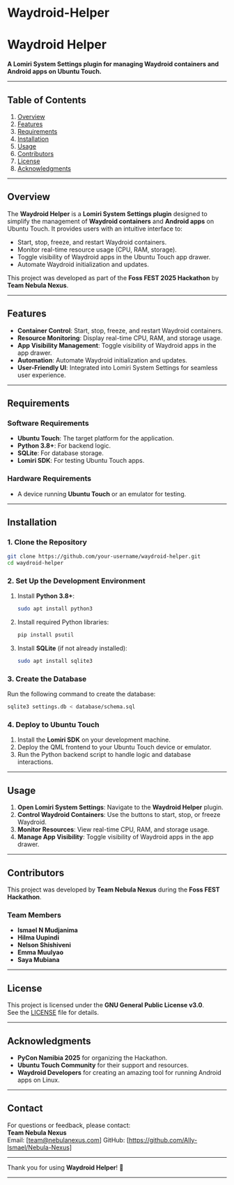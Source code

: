 # Waydroid-Helper
# **Waydroid Helper**  
**A Lomiri System Settings plugin for managing Waydroid containers and Android apps on Ubuntu Touch.**

---

## **Table of Contents**
1. [Overview](#overview)
2. [Features](#features)
3. [Requirements](#requirements)
4. [Installation](#installation)
5. [Usage](#usage)
6. [Contributors](#contributors)
7. [License](#license)
8. [Acknowledgments](#acknowledgments)

---

## **Overview**

The **Waydroid Helper** is a **Lomiri System Settings plugin** designed to simplify the management of **Waydroid containers** and **Android apps** on Ubuntu Touch. It provides users with an intuitive interface to:
- Start, stop, freeze, and restart Waydroid containers.  
- Monitor real-time resource usage (CPU, RAM, storage).  
- Toggle visibility of Waydroid apps in the Ubuntu Touch app drawer.  
- Automate Waydroid initialization and updates.  

This project was developed as part of the **Foss FEST 2025 Hackathon** by **Team Nebula Nexus**.

---

## **Features**

- **Container Control**: Start, stop, freeze, and restart Waydroid containers.  
- **Resource Monitoring**: Display real-time CPU, RAM, and storage usage.  
- **App Visibility Management**: Toggle visibility of Waydroid apps in the app drawer.  
- **Automation**: Automate Waydroid initialization and updates.  
- **User-Friendly UI**: Integrated into Lomiri System Settings for seamless user experience.  

---

## **Requirements**

### **Software Requirements**
- **Ubuntu Touch**: The target platform for the application.  
- **Python 3.8+**: For backend logic.  
- **SQLite**: For database storage.  
- **Lomiri SDK**: For testing Ubuntu Touch apps.  

### **Hardware Requirements**
- A device running **Ubuntu Touch** or an emulator for testing.  

---

## **Installation**

### **1. Clone the Repository**
```bash
git clone https://github.com/your-username/waydroid-helper.git
cd waydroid-helper
```

### **2. Set Up the Development Environment**
1. Install **Python 3.8+**:
   ```bash
   sudo apt install python3
   ```
2. Install required Python libraries:
   ```bash
   pip install psutil
   ```
3. Install **SQLite** (if not already installed):
   ```bash
   sudo apt install sqlite3
   ```

### **3. Create the Database**
Run the following command to create the database:
```bash
sqlite3 settings.db < database/schema.sql
```

### **4. Deploy to Ubuntu Touch**
1. Install the **Lomiri SDK** on your development machine.  
2. Deploy the QML frontend to your Ubuntu Touch device or emulator.  
3. Run the Python backend script to handle logic and database interactions.  

---

## **Usage**

1. **Open Lomiri System Settings**: Navigate to the **Waydroid Helper** plugin.  
2. **Control Waydroid Containers**: Use the buttons to start, stop, or freeze Waydroid.  
3. **Monitor Resources**: View real-time CPU, RAM, and storage usage.  
4. **Manage App Visibility**: Toggle visibility of Waydroid apps in the app drawer.  

---

## **Contributors**

This project was developed by **Team Nebula Nexus** during the **Foss FEST Hackathon**.  

### **Team Members**
- **Ismael N Mudjanima**  
- **Hilma Uupindi**  
- **Nelson Shishiveni**  
- **Emma Muulyao**  
- **Saya Mubiana**  

---

## **License**

This project is licensed under the **GNU General Public License v3.0**.  
See the [LICENSE](LICENSE) file for details.

---

## **Acknowledgments**

- **PyCon Namibia 2025** for organizing the Hackathon.  
- **Ubuntu Touch Community** for their support and resources.  
- **Waydroid Developers** for creating an amazing tool for running Android apps on Linux.  

---

## **Contact**

For questions or feedback, please contact:  
**Team Nebula Nexus**  
Email: [team@nebulanexus.com]
GitHub: [https://github.com/Ally-Ismael/Nebula-Nexus]

---

Thank you for using **Waydroid Helper**! 🚀  

---

